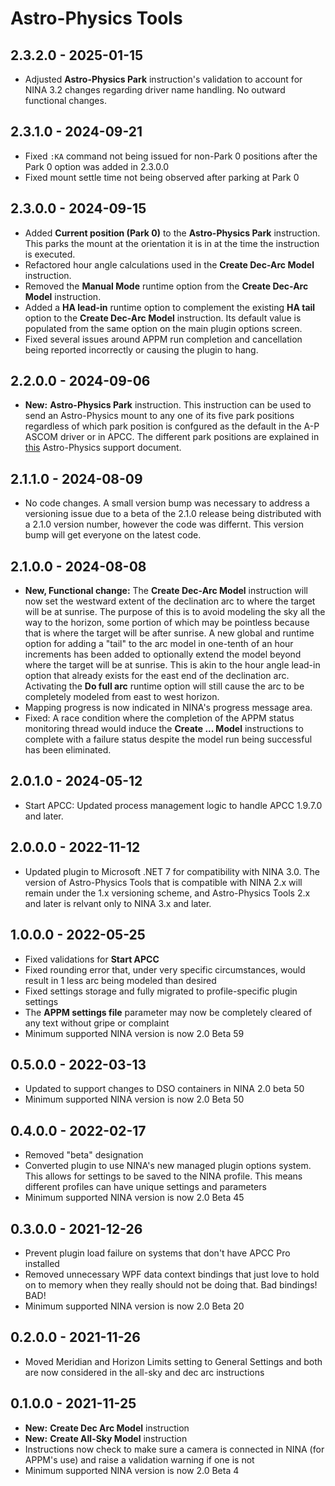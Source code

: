 ﻿# Astro-Physics Tools

## 2.3.2.0 - 2025-01-15
* Adjusted **Astro-Physics Park** instruction's validation to account for NINA 3.2 changes regarding driver name handling. No outward functional changes.

## 2.3.1.0 - 2024-09-21
* Fixed `:KA` command not being issued for non-Park 0 positions after the Park 0 option was added in 2.3.0.0
* Fixed mount settle time not being observed after parking at Park 0

## 2.3.0.0 - 2024-09-15
* Added **Current position (Park 0)** to the **Astro-Physics Park** instruction. This parks the mount at the orientation it is in at the time the instruction is executed.
* Refactored hour angle calculations used in the **Create Dec-Arc Model** instruction.
* Removed the **Manual Mode** runtime option from the **Create Dec-Arc Model** instruction.
* Added a **HA lead-in** runtime option to complement the existing **HA tail** option to the **Create Dec-Arc Model** instruction. Its default value is populated from the same option on the main plugin options screen.
* Fixed several issues around APPM run completion and cancellation being reported incorrectly or causing the plugin to hang.

## 2.2.0.0 - 2024-09-06
* **New:** **Astro-Physics Park** instruction. This instruction can be used to send an Astro-Physics mount to any one of its five park positions regardless of which park position is confgured as the default in the A-P ASCOM driver or in APCC. The different park positions are explained in [this](https://astro-physics.info/tech_support/mounts/park-positions-defined.pdf) Astro-Physics support document.

## 2.1.1.0 - 2024-08-09
* No code changes. A small version bump was necessary to address a versioning issue due to a beta of the 2.1.0 release being distributed with a 2.1.0 version number, however the code was differnt. This version bump will get everyone on the latest code.

## 2.1.0.0 - 2024-08-08
* **New, Functional change:** The **Create Dec-Arc Model** instruction will now set the westward extent of the declination arc to where the target will be at sunrise. The purpose of this is to avoid modeling the sky all the way to the horizon, some portion of which may be pointless because that is where the target will be after sunrise. A new global and runtime option for adding a "tail" to the arc model in one-tenth of an hour increments has been added to optionally extend the model beyond where the target will be at sunrise. This is akin to the hour angle lead-in option that already exists for the east end of the declination arc. Activating the **Do full arc** runtime option will still cause the arc to be completely modeled from east to west horizon.
* Mapping progress is now indicated in NINA's progress message area.
* Fixed: A race condition where the completion of the APPM status monitoring thread would induce the **Create ... Model** instructions to complete with a failure status despite the model run being successful has been eliminated.

## 2.0.1.0 - 2024-05-12
* Start APCC: Updated process management logic to handle APCC 1.9.7.0 and later.

## 2.0.0.0 - 2022-11-12
* Updated plugin to Microsoft .NET 7 for compatibility with NINA 3.0. The version of Astro-Physics Tools that is compatible with NINA 2.x will remain under the 1.x versioning scheme, and Astro-Physics Tools 2.x and later is relvant only to NINA 3.x and later.

## 1.0.0.0 - 2022-05-25
* Fixed validations for **Start APCC**
* Fixed rounding error that, under very specific circumstances, would result in 1 less arc being modeled than desired
* Fixed settings storage and fully migrated to profile-specific plugin settings
* The **APPM settings file** parameter may now be completely cleared of any text without gripe or complaint
* Minimum supported NINA version is now 2.0 Beta 59

## 0.5.0.0 - 2022-03-13
* Updated to support changes to DSO containers in NINA 2.0 beta 50
* Minimum supported NINA version is now 2.0 Beta 50

## 0.4.0.0 - 2022-02-17
* Removed "beta" designation
* Converted plugin to use NINA's new managed plugin options system. This allows for settings to be saved to the NINA profile. This means different profiles can have unique settings and parameters
* Minimum supported NINA version is now 2.0 Beta 45

## 0.3.0.0 - 2021-12-26
* Prevent plugin load failure on systems that don't have APCC Pro installed
* Removed unnecessary WPF data context bindings that just love to hold on to memory when they really should not be doing that. Bad bindings! BAD!
* Minimum supported NINA version is now 2.0 Beta 20

## 0.2.0.0 - 2021-11-26
* Moved Meridian and Horizon Limits setting to General Settings and both are now considered in the all-sky and dec arc instructions

## 0.1.0.0 - 2021-11-25
* **New:** **Create Dec Arc Model** instruction
* **New:** **Create All-Sky Model** instruction
* Instructions now check to make sure a camera is connected in NINA (for APPM's use) and raise a validation warning if one is not
* Minimum supported NINA version is now 2.0 Beta 4
